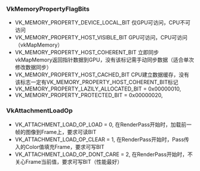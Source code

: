 ### VkMemoryPropertyFlagBits
- VK_MEMORY_PROPERTY_DEVICE_LOCAL_BIT 					仅GPU可访问，CPU不可访问
- VK_MEMORY_PROPERTY_HOST_VISIBLE_BIT					GPU可访问，CPU可访问（vkMapMemory）
- VK_MEMORY_PROPERTY_HOST_COHERENT_BIT					立即同步vkMapMemory返回指针数据到GPU，没有该标记需手动同步数据（适合单次修改数据同步）
- VK_MEMORY_PROPERTY_HOST_CACHED_BIT					CPU建立数据缓存，没有该标志一定有VK_MEMORY_PROPERTY_HOST_COHERENT_BIT标记
- VK_MEMORY_PROPERTY_LAZILY_ALLOCATED_BIT = 0x00000010,
- VK_MEMORY_PROPERTY_PROTECTED_BIT = 0x00000020,

### VkAttachmentLoadOp
- VK_ATTACHMENT_LOAD_OP_LOAD = 0,						在RenderPass开始时，加载前一帧的图像到Frame上，要求可读BIT
- VK_ATTACHMENT_LOAD_OP_CLEAR = 1,						在RenderPass开始时，Pass传入的Color值填充Frame，要求可写BIT
- VK_ATTACHMENT_LOAD_OP_DONT_CARE = 2,					在RenderPass开始时，不关心Frame当前值，要求可写BIT（性能最好）